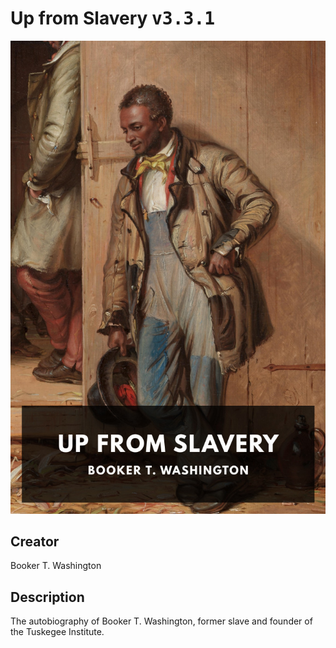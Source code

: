 
# Up from Slavery <kbd>v3.3.1</kbd>

<center>
  <img src="./cover-1024.jpg"/>
</center>

## Creator
Booker T. Washington

## Description
The autobiography of Booker T. Washington, former slave and founder of the Tuskegee Institute.
